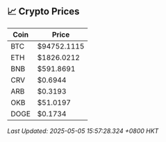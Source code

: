 ## 📈 Crypto Prices

| Coin | Price |
| ---- | ----- |
| BTC | $94752.1115 |
| ETH | $1826.0212 |
| BNB | $591.8691 |
| CRV | $0.6944 |
| ARB | $0.3193 |
| OKB | $51.0197 |
| DOGE | $0.1734 |

_Last Updated: 2025-05-05 15:57:28.324 +0800 HKT_